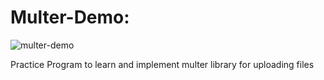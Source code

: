 # Multer-Demo:

![multer-demo](https://github.com/SomuSingh11/Multer-Demo/assets/170082343/951019f2-c55d-45e5-b84a-882466fd00d7)

Practice Program to learn and implement multer library for uploading files
